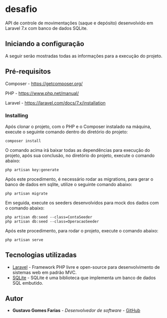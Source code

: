 # desafio

API de controle de movimentações (saque e depósito) desenvolvido em Laravel 7.x com banco de dados SQLite.

## Iniciando a configuração

A seguir serão mostradas todas as informações para a execução do projeto.

## Pré-requisitos

Composer - https://getcomposer.org/

PHP - https://www.php.net/manual/

Laravel - https://laravel.com/docs/7.x/installation

### Installing

Após clonar o projeto, com o PHP e o Composer instalado na máquina, execute o seguinte comando dentro do diretório do projeto:
```
composer install
```

O comando acima irá baixar todas as dependências para execução do projeto, após sua conclusão, no diretório do projeto, execute o comando abaixo:

```
php artisan key:generate
```
Após este procedimento, é necessário rodar as migrations, para gerar o banco de dados em sqlite, utilize o seguinte comando abaixo:

```
php artisan migrate
```
Em seguida, execute os seeders desenvolvidos para mock dos dados com o comando abaixo:

```
php artisan db:seed --class=ContaSeeder
php artisan db:seed --class=OperacaoSeeder
```
Após este procedimento, para rodar o projeto, execute o comando abaixo:

```
php artisan serve
```



## Tecnologias utilizadas

* [Laravel](https://maven.apache.org/) - Framework PHP livre e open-source para desenvolvimento de sistemas web em padrão MVC.
* [SQLite](https://www.sqlite.org/index.html) - SQLite é uma biblioteca que implementa um banco de dados SQL embutido.

## Autor

* **Gustavo Gomes Farias** - *Desenvolvedor de software* - [GitHub](https://github.com/gust142/)



